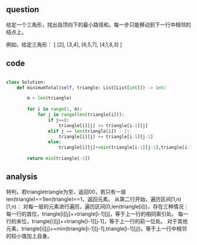 ## question
给定一个三角形，找出自顶向下的最小路径和。每一步只能移动到下一行中相邻的结点上。

例如，给定三角形：
[
     [2],
    [3,4],
   [6,5,7],
  [4,1,8,3]
]
## code
```python

class Solution:
    def minimumTotal(self, triangle: List[List[int]]) -> int:

        m = len(triangle)
        
        for i in range(1, m):
            for j in range(len(triangle[i])):
                if j==0:
                    triangle[i][j] += triangle[i-1][j]
                elif j == len(triangle[i]) - 1:
                    triangle[i][j] += triangle[i-1][j-1]
                else:
                    triangle[i][j]+=min(triangle[i-1][j-1],triangle[i-1][j])
        
        return min(triangle[-1])
```
## analysis
特判，若triangletriangle为空，返回00，若只有一层len(triangle)==1len(triangle)==1，返回元素。
从第二行开始，遍历区间[1,n)[1,n)：
对每一层的元素进行遍历，遍历区间[0,len(triangle[i]))，存在三种情况：
每一行的首位，triangle[i][j]+=triangle[i-1][j]，等于上一行的相同索引处。
每一行的末位，triangle[i][j]+=triangle[i-1][j-1]，等于上一行的前一位处。
对于其他元素，triangle[i][j]+=min(triangle[i-1][j-1],triangle[i-1][j])，等于上一行中相邻的较小值加上自身。


